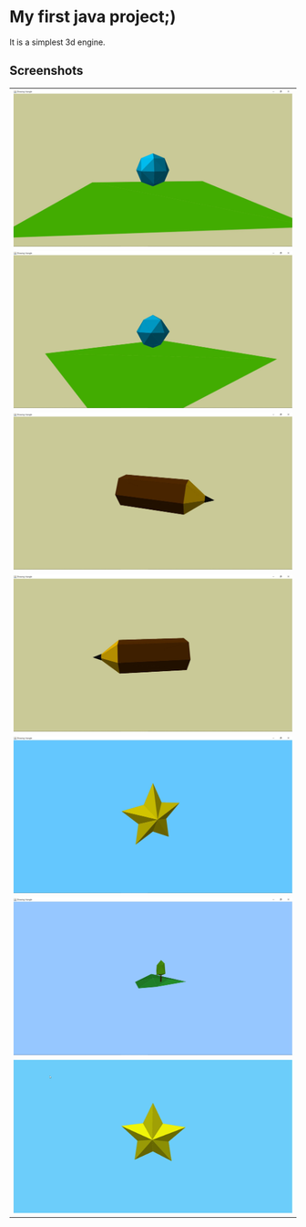 # My first java project;)

It is a simplest 3d engine.

## Screenshots
<table>
  <tr>
    <td><img src="Screenshots/11.jpg"></td>
  </tr>
  <tr>
    <td><img src="Screenshots/12.jpg"></td>
  </tr>
  <tr>
    <td><img src="Screenshots/13.jpg"></td>
  </tr>
  <tr>
    <td><img src="Screenshots/14.jpg"></td>
  </tr>
  <tr>
    <td><img src="Screenshots/15.jpg"></td>
  </tr>
  <tr>
    <td><img src="Screenshots/16.jpg"></td>
  </tr>
  <tr>
    <td><img src="Screenshots/Hnet-image.gif"></td>
  </tr>
 </table>
